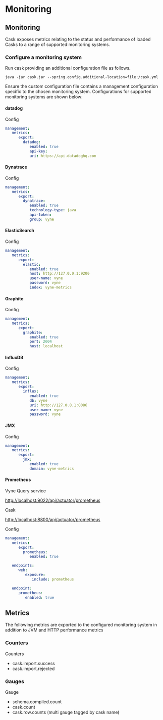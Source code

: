 # Monitoring

## Monitoring

Cask exposes metrics relating to the status and performance of loaded Casks to a range of supported monitoring systems.

### Configure a monitoring system

Run cask providing an additional configuration file as follows.

```text
java -jar cask.jar --spring.config.additional-location=file:/cask.yml
```

Ensure the custom configuration file contains a management configuration specific to the chosen monitoring system. Configurations for supported monitoring systems are shown below:

#### datadog

Config

```yaml
management:
   metrics:
      export:
        datadog:
           enabled: true
           api-key:
           uri: https://api.datadoghq.com
```

#### Dynatrace

Config

```yaml
management:
   metrics:
      export:
        dynatrace:
           enabled: true
           technology-type: java
           api-token:
           group: vyne
```

#### ElasticSearch

Config

```yaml
management:
   metrics:
      export:
        elastic:
           enabled: true
           host: http://127.0.0.1:9200
           user-name: vyne
           password: vyne
           index: vyne-metrics
```

#### Graphite

Config

```yaml
management:
   metrics:
      export:
        graphite:
           enabled: true
           port: 2004
           host: localhost
```

#### InfluxDB

Config

```yaml
management:
   metrics:
      export:
        influx:
           enabled: true
           db: vyne
           uri: http://127.0.0.1:8086
           user-name: vyne
           password: vyne
```

#### JMX

Config

```yaml
management:
   metrics:
      export:
        jmx:
           enabled: true
           domain: vyne-metrics
```

#### Prometheus

Vyne Query service

[http://localhost:9022/api/actuator/prometheus](http://localhost:9022/api/actuator/prometheus)

Cask

[http://localhost:8800/api/actuator/prometheus](http://localhost:8800/api/actuator/prometheus)

Config

```yaml
management:
   metrics:
      export:
        prometheus:
           enabled: true

   endpoints:
      web:
         exposure:
            include: prometheus

   endpoint:
      prometheus:
         enabled: true
```

## Metrics

The following metrics are exported to the configured monitoring system in addition to JVM and HTTP performance metrics

### Counters

Counters

* cask.import.success
* cask.import.rejected

### Gauges

Gauge

* schema.compiled.count
* cask.count
* cask.row.counts \(multi gauge tagged by cask name\)

